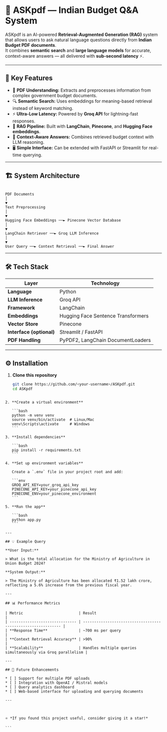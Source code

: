 


# 🧠 ASKpdf — Indian Budget Q&A System

ASKpdf is an AI-powered **Retrieval-Augmented Generation (RAG)** system that allows users to ask natural language questions directly from **Indian Budget PDF documents**.  
It combines **semantic search** and **large language models** for accurate, context-aware answers — all delivered with **sub-second latency** ⚡.

---

## 🚀 Key Features

- 📄 **PDF Understanding:** Extracts and preprocesses information from complex government budget documents.  
- 🔍 **Semantic Search:** Uses embeddings for meaning-based retrieval instead of keyword matching.  
- ⚡ **Ultra-Low Latency:** Powered by **Groq API** for lightning-fast responses.  
- 🧩 **RAG Pipeline:** Built with **LangChain**, **Pinecone**, and **Hugging Face embeddings**.  
- 💬 **Context-Aware Answers:** Combines retrieved budget context with LLM reasoning.  
- 🖥️ **Simple Interface:** Can be extended with FastAPI or Streamlit for real-time querying.

---

## 🏗️ System Architecture

```

PDF Documents
│
▼
Text Preprocessing
│
▼
Hugging Face Embeddings ──► Pinecone Vector Database
│
▼
LangChain Retriever ──► Groq LLM Inference
│
▼
User Query ──► Context Retrieval ──► Final Answer

````

---

## 🛠️ Tech Stack

| Layer | Technology |
|-------|-------------|
| **Language** | Python |
| **LLM Inference** | Groq API |
| **Framework** | LangChain |
| **Embeddings** | Hugging Face Sentence Transformers |
| **Vector Store** | Pinecone |
| **Interface (optional)** | Streamlit / FastAPI |
| **PDF Handling** | PyPDF2, LangChain DocumentLoaders |

---

## ⚙️ Installation

1. **Clone this repository**
   ```bash
   git clone https://github.com/<your-username>/ASKpdf.git
   cd ASKpdf
````

2. **Create a virtual environment**

   ```bash
   python -m venv venv
   source venv/bin/activate  # Linux/Mac
   venv\Scripts\activate     # Windows
   ```

3. **Install dependencies**

   ```bash
   pip install -r requirements.txt
   ```

4. **Set up environment variables**

   Create a `.env` file in your project root and add:

   ```env
   GROQ_API_KEY=your_groq_api_key
   PINECONE_API_KEY=your_pinecone_api_key
   PINECONE_ENV=your_pinecone_environment
   ```

5. **Run the app**

   ```bash
   python app.py
   ```

---

## 💡 Example Query

**User Input:**

> What is the total allocation for the Ministry of Agriculture in Union Budget 2024?

**System Output:**

> The Ministry of Agriculture has been allocated ₹1.52 lakh crore, reflecting a 5.6% increase from the previous fiscal year.

---

## 📊 Performance Metrics

| Metric                         | Result                                                       |
| ------------------------------ | ------------------------------------------------------------ |
| **Response Time**              | ~700 ms per query                                            |
| **Context Retrieval Accuracy** | >90%                                                         |
| **Scalability**                | Handles multiple queries simultaneously via Groq parallelism |

---

## 🔮 Future Enhancements

* [ ] Support for multiple PDF uploads
* [ ] Integration with OpenAI / Mistral models
* [ ] Query analytics dashboard
* [ ] Web-based interface for uploading and querying documents

---



⭐ *If you found this project useful, consider giving it a star!*

```


